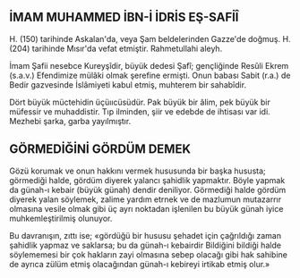 ## İMAM MUHAMMED İBN-İ İDRİS EŞ-SAFİÎ

H. (150) tarihinde Askalan'da, veya Şam bel­delerinden Gazze'de doğmuş. H. (204) tarihinde Mısır'da vefat etmiştir. Rahmetullahi aleyh.

İmam Şafii nesebce Kureyşîdir, büyük dedesi Şafî; gençliğinde Resûli Ekrem (s.a.v.) Efendimize mülâki olmak şerefine ermişti. Onun baba­sı Sabit (r.a.) de Bedir gazvesinde İslâmiyeti ka­bul etmiş, muhterem bir sahabîdir.

Dört büyük müctehidin üçüııcüsüdür. Pak büyük bir âlim, pek büyük bir müfessir ve muhaddistir. Tıp ilminden, şiir ve edebde de ihtisası var idi. Mezhebi şarka, garba yayılmıştır.

## GÖRMEDİĞİNİ GÖRDÜM DEMEK

Gözü korumak ve onun hakkını vermek hu­susunda bir başka hususta; görmediği halde, gördüm diyerek yalancı şahidlik yapmaktır. Böyle yapmak da günah-ı kebair (büyük günah) den­dir deniliyor. Görmediği halde gördüm diyerek yalan söylemek, zalime yardım etrnek ve de maz­lumun mutazarrır olmasına vesile olmak gibi üç ayrı noktadan işlenilen bu büyük günah iyice muhkemleştirilmiş olunuyor.

Bu davranışın, zıttı ise; «gördüğü bir hususu şehadet için çağrıldığı zaman şahidlik yapmaz ve saklarsa; bu da günah-ı kebairdir Bildiğini bildiği halde söylememesi bir çok hakların zayi olması­na sebep olacağı gibi hak sahibine de ayrıca zü­lüm etmiş olacağından günah-ı kebireyi irtikab etmiş olur.»

